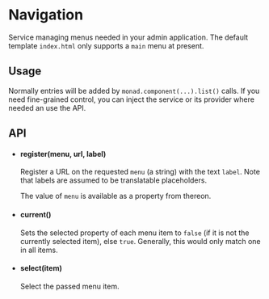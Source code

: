 # Navigation
Service managing menus needed in your admin application. The default template
`index.html` only supports a `main` menu at present.

## Usage
Normally entries will be added by `monad.component(...).list()` calls. If you
need fine-grained control, you can inject the service or its provider where
needed an use the API.

## API

- #### register(menu, url, label) ####

    Register a URL on the requested `menu` (a string) with the text `label`.
    Note that labels are assumed to be translatable placeholders.

    The value of `menu` is available as a property from thereon.

- #### current() ####

    Sets the selected property of each menu item to `false` (if it is not the
    currently selected item), else `true`. Generally, this would only match
    one in all items.

- #### select(item) ####

    Select the passed menu item.

